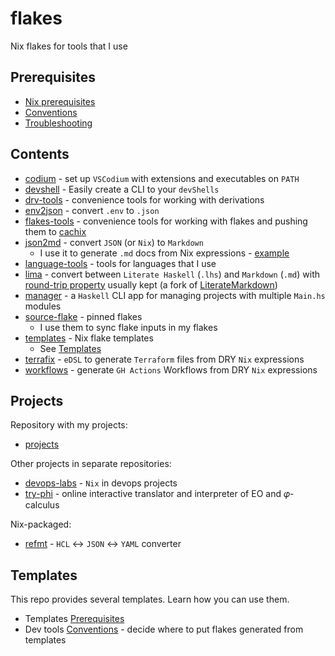 # flakes

Nix flakes for tools that I use

## Prerequisites

- [Nix prerequisites](./README/NixPrerequisites.md)
- [Conventions](./README/Conventions.md)
- [Troubleshooting](./README/Troubleshooting.md)

## Contents

- [codium](./codium/README.md) - set up `VSCodium` with extensions and executables on `PATH`
- [devshell](./devshell/README.md) - Easily create a CLI to your `devShells`
- [drv-tools](./drv-tools/flake.nix) - convenience tools for working with derivations
- [env2json](./env2json/README.md) - convert `.env` to `.json`
- [flakes-tools](./flakes-tools/flake.nix) - convenience tools for working with flakes and pushing them to [cachix](https://www.cachix.org/)
- [json2md](./json2md/README.md) - convert `JSON` (or `Nix`) to `Markdown`
  - I use it to generate `.md` docs from Nix expressions - [example](https://github.com/deemp/devops-labs/blob/0ae9881ab58b99f114aaf21cb5cad85f2ce37e40/.nix/write-configs.nix#L26)
- [language-tools](./flakes-tools) - tools for languages that I use
- [lima](./lima) - convert between `Literate Haskell` (`.lhs`) and `Markdown` (`.md`) with [round-trip property](https://hedgehog.qa/article/haskell-round-trip) usually kept (a fork of [LiterateMarkdown](https://github.com/haskie-lambda/LiterateMarkdown))
- [manager](./manager) - a `Haskell` CLI app for managing projects with multiple `Main.hs` modules
- [source-flake](./source-flake/) - pinned flakes
  - I use them to sync flake inputs in my flakes
- [templates](./templates/) - Nix flake templates
  - See [Templates](#templates)
- [terrafix](./terrafix) - `eDSL` to generate `Terraform` files from DRY `Nix` expressions
- [workflows](./workflows) - generate `GH Actions` Workflows from DRY `Nix` expressions

## Projects

Repository with my projects:

- [projects](https://github.com/deemp/projects)

Other projects in separate repositories:

- [devops-labs](https://github.com/deemp/devops-labs) - `Nix` in devops projects
- [try-phi](https://github.com/objectionary/try-phi) - online interactive translator and interpreter of EO and 𝜑-calculus

Nix-packaged:

- [refmt](https://github.com/deemp/refmt) - `HCL` <-> `JSON` <-> `YAML` converter

## Templates

This repo provides several templates. Learn how you can use them.

- Templates [Prerequisites](./README/NixPrerequisites.md#templates)
- Dev tools [Conventions](./README/Conventions.md#dev-tools) - decide where to put flakes generated from templates

